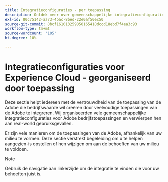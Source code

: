 ```yaml
---
title: Integratieconfiguraties - per toepassing
description: Ontdek meer over gemeenschappelijke integratieconfiguraties voor Experience Cloud, geordend per applicatie.
exl-id: 80c75142-aa73-4bac-8bed-22e0af50ec50
source-git-commit: 8bcf161013259850165418dccd18ebd7f4ea3c93
workflow-type: tm+mt
source-wordcount: '105'
ht-degree: 10%

---
```


# Integratieconfiguraties voor Experience Cloud - georganiseerd door toepassing

Deze sectie helpt iedereen met de vertrouwdheid van de toepassing van de Adobe die bedrijfswaarde wil creëren door veelvoudige toepassingen van de Adobe te integreren. Wij organiseerden vele gemeenschappelijke integratieconfiguraties voor Adobe bedrijfstoepassingen en verwierpen hen aan real-world gebruiksgevallen.

Er zijn vele manieren om de toepassingen van de Adobe, afhankelijk van uw milieu te vormen. Deze sectie verstrekt begeleiding om u te helpen aangezien-is opstellen of hen wijzigen om aan de behoeften van uw milieu te voldoen.

>[!NOTE]
>
>Gebruik de navigatie aan linkerzijde om de integratie te vinden die voor uw behoeften juist is.
